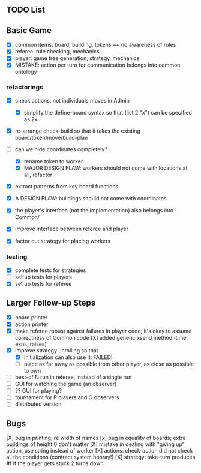 ## TODO List 

## Basic Game 
- [x] common items: board, building, tokens ~~ no awareness of rules 
- [x] referee: rule checking, mechanics 
- [x] player: game tree generation, strategy, mechanics 
- [x] MISTAKE: action per turn for communication belongs into common ontology 

### refactorings 
- [x] check actions, not individuals moves in Admin 
  - [x] simplify the define-board syntax so that (list 2 "x") can be specified as 2x
- [x] re-arrange check-build so that it takes the existing board/token/move/build-plan
- [ ] can we hide coordinates completely? 
  - [x] rename token to worker 
  - [x] MAJOR DESIGN FLAW: workers should not come with locations at all, refactor 

- [X] extract patterns from key board functions 
- [X] A DESIGN FLAW: buildings should not come with coordinates 
- [X] the player's interface (not the implementation) also belongs into Common/

- [X] improve interface between referee and player 

- [X] factor out strategy for placing workers 

### testing 
- [X] complete tests for strategies 
- [ ] set up tests for players 
- [X] set up tests for referee

## Larger Follow-up Steps 
- [X] board printer 
- [X] action printer 
- [X] make referee robust against failures in player code;
      it's okay to assume correctness of Common code 
      [X] added generic xsend method (time, exns, raises)
- [X] improve strategy unrolling so that 
  - [X] initialization can also use it: FAILED! 
  - [ ] place as far away as possible from other player, as close as possible to own
- [ ] best-of N run in referee, instead of a single run 
- [ ] GUI for watching the game (an observer) 
- [ ] ?? GUI for playing? 
- [ ] tournament for P players and O observers 
- [ ] distributed version 

## Bugs 

[X] bug in printing, re width of names 
[x] bug in equality of boards; extra buildings of height 0 don't matter 
[X] mistake in dealing with "giving up" action, use string instead of worker
[X] actions: check-action did not check all the conditions (contract system hooray!)
[X] strategy: take-turn produces #f if the player gets stuck 2 turns down
